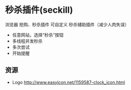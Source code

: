 # 秒杀插件(seckill)

浏览器 抢购、秒杀插件 可自定义 秒杀辅助插件（减少人肉失误）

* 任意网站，选择“秒杀”按钮
* 多线程并发秒杀
* 多次尝试
* 开始提醒

## 资源

- Logo	http://www.easyicon.net/1159587-clock_icon.html
